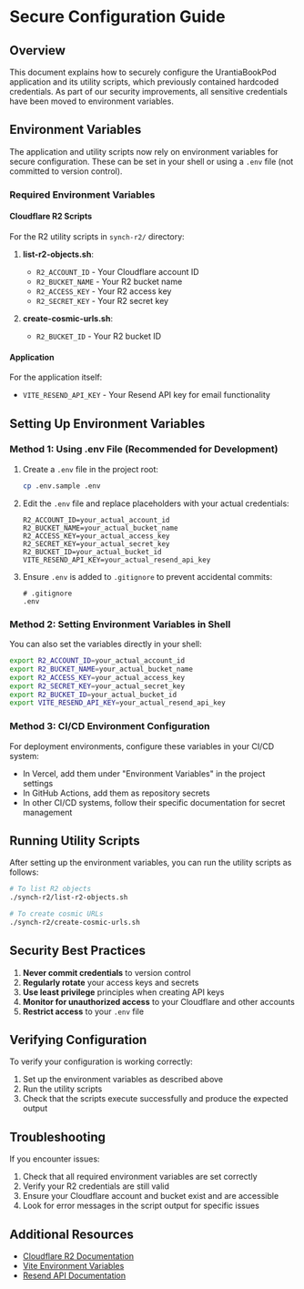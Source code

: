 # Secure Configuration Guide

## Overview

This document explains how to securely configure the UrantiaBookPod application and its utility scripts, which previously contained hardcoded credentials. As part of our security improvements, all sensitive credentials have been moved to environment variables.

## Environment Variables

The application and utility scripts now rely on environment variables for secure configuration. These can be set in your shell or using a `.env` file (not committed to version control).

### Required Environment Variables

#### Cloudflare R2 Scripts

For the R2 utility scripts in `synch-r2/` directory:

1. **list-r2-objects.sh**:
   - `R2_ACCOUNT_ID` - Your Cloudflare account ID
   - `R2_BUCKET_NAME` - Your R2 bucket name
   - `R2_ACCESS_KEY` - Your R2 access key
   - `R2_SECRET_KEY` - Your R2 secret key

2. **create-cosmic-urls.sh**:
   - `R2_BUCKET_ID` - Your R2 bucket ID

#### Application

For the application itself:

- `VITE_RESEND_API_KEY` - Your Resend API key for email functionality

## Setting Up Environment Variables

### Method 1: Using .env File (Recommended for Development)

1. Create a `.env` file in the project root:
   ```bash
   cp .env.sample .env
   ```

2. Edit the `.env` file and replace placeholders with your actual credentials:
   ```
   R2_ACCOUNT_ID=your_actual_account_id
   R2_BUCKET_NAME=your_actual_bucket_name
   R2_ACCESS_KEY=your_actual_access_key
   R2_SECRET_KEY=your_actual_secret_key
   R2_BUCKET_ID=your_actual_bucket_id
   VITE_RESEND_API_KEY=your_actual_resend_api_key
   ```

3. Ensure `.env` is added to `.gitignore` to prevent accidental commits:
   ```
   # .gitignore
   .env
   ```

### Method 2: Setting Environment Variables in Shell

You can also set the variables directly in your shell:

```bash
export R2_ACCOUNT_ID=your_actual_account_id
export R2_BUCKET_NAME=your_actual_bucket_name
export R2_ACCESS_KEY=your_actual_access_key
export R2_SECRET_KEY=your_actual_secret_key
export R2_BUCKET_ID=your_actual_bucket_id
export VITE_RESEND_API_KEY=your_actual_resend_api_key
```

### Method 3: CI/CD Environment Configuration

For deployment environments, configure these variables in your CI/CD system:

- In Vercel, add them under "Environment Variables" in the project settings
- In GitHub Actions, add them as repository secrets
- In other CI/CD systems, follow their specific documentation for secret management

## Running Utility Scripts

After setting up the environment variables, you can run the utility scripts as follows:

```bash
# To list R2 objects
./synch-r2/list-r2-objects.sh

# To create cosmic URLs
./synch-r2/create-cosmic-urls.sh
```

## Security Best Practices

1. **Never commit credentials** to version control
2. **Regularly rotate** your access keys and secrets
3. **Use least privilege** principles when creating API keys
4. **Monitor for unauthorized access** to your Cloudflare and other accounts
5. **Restrict access** to your `.env` file

## Verifying Configuration

To verify your configuration is working correctly:

1. Set up the environment variables as described above
2. Run the utility scripts
3. Check that the scripts execute successfully and produce the expected output

## Troubleshooting

If you encounter issues:

1. Check that all required environment variables are set correctly
2. Verify your R2 credentials are still valid
3. Ensure your Cloudflare account and bucket exist and are accessible
4. Look for error messages in the script output for specific issues

## Additional Resources

- [Cloudflare R2 Documentation](https://developers.cloudflare.com/r2/)
- [Vite Environment Variables](https://vitejs.dev/guide/env-and-mode.html)
- [Resend API Documentation](https://resend.com/docs/api-reference/introduction) 
